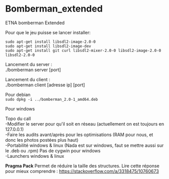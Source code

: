 # Bomberman_extended
ETNA bomberman Extended

Pour que le jeu puisse se lancer installer:<br>

```sudo apt-get install libsdl2-image-2.0-0```<br>
```sudo apt-get install libsdl2-image-dev```<br>
```sudo apt-get install git curl libsdl2-mixer-2.0-0 libsdl2-image-2.0-0 libsdl2-2.0-0```<br>

Lancement du server :<br>
./bomberman server [port]<br>

Lancement du client :<br>
./bomberman client [adresse ip] [port]<br>

Pour debian<br>
```sudo dpkg -i ../bomberman_2.0-1_amd64.deb```<br>

Pour windows <br>


Topo du call<br>
-Modifier le server pour qu'il soit en réseau (actuellement on est toujours en 127.0.0.1)<br>
-Faire les audits avant/après pour les optimisations (RAM pour nous, et donc les photos postées plus haut)<br>
-Portabilité windows & linux (Nada est sur windows, faut se mettre aussi sur le .deb ou .rpm) Pas de cygwin pour windows<br>
-Launchers windows & linux<br>


<strong>Pragma Pack</strong>
Permet de réduire la taille des structures. Lire cette réponse pour mieux comprendre : https://stackoverflow.com/a/3318475/10760673<br>
